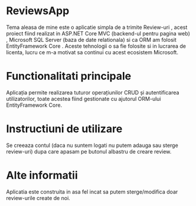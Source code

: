 # ReviewsApp

Tema aleasa de mine este o aplicatie simpla de a trimite Review-uri , acest proiect fiind realizat in ASP.NET Core MVC (backend-ul pentru pagina web) , Microsoft SQL Server (baza de date relationala) si ca ORM am folosit EntityFramework Core . Aceste tehnologii o sa fie folosite si in lucrarea de licenta, lucru ce m-a motivat sa continui cu acest ecosistem Microsoft.

# Functionalitati principale 
Aplicația permite realizarea tuturor operațiunilor CRUD și autentificarea utilizatorilor, toate acestea fiind gestionate cu ajutorul ORM-ului EntityFramework Core.

# Instructiuni de utilizare 
Se creeaza contul (daca nu suntem logati nu putem adauga sau sterge review-uri) dupa care apasam pe butonul albastru de creare review.

# Alte informatii

Aplicatia este construita in asa fel incat sa putem sterge/modifica doar review-urile create de noi.



